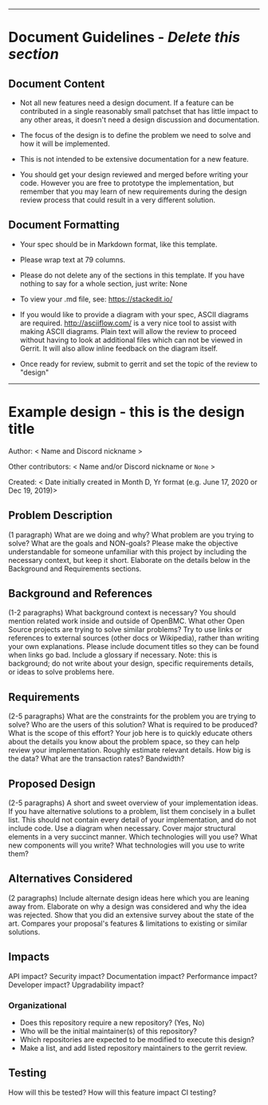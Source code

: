 ____
# Document Guidelines - *Delete this section*

## Document Content
* Not all new features need a design document. If a feature can be
  contributed in a single reasonably small patchset that has little impact
  to any other areas, it doesn't need a design discussion and documentation.
* The focus of the design is to define the problem we need to solve and how it
  will be implemented.

* This is not intended to be extensive documentation for a new feature.

* You should get your design reviewed and merged before writing your code.
  However you are free to prototype the implementation, but remember that
  you may learn of new requirements during the design review process that
  could result in a very different solution.

## Document Formatting
* Your spec should be in Markdown format, like this template.

* Please wrap text at 79 columns.

* Please do not delete any of the sections in this template.  If you have
  nothing to say for a whole section, just write: None

* To view your .md file, see: https://stackedit.io/

* If you would like to provide a diagram with your spec, ASCII diagrams are
  required.  http://asciiflow.com/ is a very nice tool to assist with making
  ASCII diagrams.  Plain text will allow the review to proceed without
  having to look at additional files which can not be viewed in Gerrit.  It
  will also allow inline feedback on the diagram itself.

* Once ready for review, submit to gerrit and set the topic of the review
  to "design"
____

# Example design - this is the design title

Author:
  < Name and Discord nickname >

Other contributors:
  < Name and/or Discord nickname or `None` >

Created:
  < Date initially created in Month D, Yr format (e.g. June 17, 2020 or Dec 19,
  2019)>

## Problem Description
(1 paragraph) What are we doing and why? What problem are you trying to
solve? What are the goals and NON-goals? Please make the objective
understandable for someone unfamiliar with this project by including the
necessary context, but keep it short. Elaborate on the details below in the
Background and Requirements sections.

## Background and References
(1-2 paragraphs) What background context is necessary? You should mention
related work inside and outside of OpenBMC. What other Open Source projects
are trying to solve similar problems? Try to use links or references to
external sources (other docs or Wikipedia), rather than writing your own
explanations. Please include document titles so they can be found when links
go bad.  Include a glossary if necessary. Note: this is background; do not
write about your design, specific requirements details, or ideas to solve
problems here.

## Requirements
(2-5 paragraphs) What are the constraints for the problem you are trying to
solve? Who are the users of this solution? What is required to be produced?
What is the scope of this effort? Your job here is to quickly educate others
about the details you know about the problem space, so they can help review
your implementation. Roughly estimate relevant details. How big is the data?
What are the transaction rates? Bandwidth?

## Proposed Design
(2-5 paragraphs) A short and sweet overview of your implementation ideas. If
you have alternative solutions to a problem, list them concisely in a bullet
list.  This should not contain every detail of your implementation, and do
not include code. Use a diagram when necessary. Cover major structural
elements in a very succinct manner. Which technologies will you use? What
new components will you write? What technologies will you use to write them?

## Alternatives Considered
(2 paragraphs) Include alternate design ideas here which you are leaning away
from. Elaborate on why a design was considered and why the idea was rejected.
Show that you did an extensive survey about the state of the art. Compares
your proposal's features & limitations to existing or similar solutions.

## Impacts
API impact? Security impact? Documentation impact? Performance impact?
Developer impact? Upgradability impact?

### Organizational
- Does this repository require a new repository?  (Yes, No)
- Who will be the initial maintainer(s) of this repository?
- Which repositories are expected to be modified to execute this design?
- Make a list, and add listed repository maintainers to the gerrit review.

## Testing
How will this be tested? How will this feature impact CI testing?
